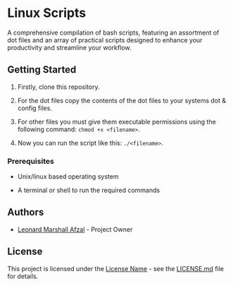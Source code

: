 # Linux Scripts
A comprehensive compilation of bash scripts, featuring an assortment of dot files and an array of practical scripts designed to enhance your productivity and streamline your workflow.

## Getting Started
1. Firstly, clone this repository.

2. For the dot files copy the contents of the dot files to your systems dot & config files.

3. For other files you must give them executable permissions using the following command: `chmod +x <filename>`.

4. Now you can run the script like this: `./<filename>`.

### Prerequisites
- Unix/linux based operating system

- A terminal or shell to run the required commands

## Authors
* [Leonard Marshall Afzal](https://github.com/LMarshallAfzal) - Project Owner

## License
This project is licensed under the [License Name](Link) - see the [LICENSE.md](Link) file for details.

